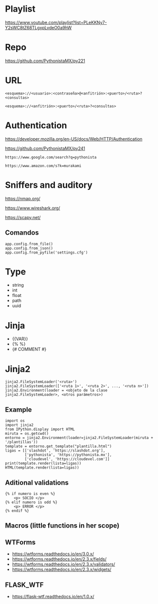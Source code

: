 # Playlist

https://www.youtube.com/playlist?list=PLeKKNy7-Y2sWC8tZ68TLgxpLvdeO0a9hW

# Repo

https://github.com/PythonistaMX/py221

# URL

```
<esquema>://<usuario>:<contraseña>@<anfitrión>:<puerto>/<ruta>?<consultas>
```

```
<esquema>://<anfitrión>:<puerto>/<ruta>?<consultas>
```

# Authentication

https://developer.mozilla.org/en-US/docs/Web/HTTP/Authentication

https://github.com/PythonistaMX/py241

```
https://www.google.com/search?q=pythonista

https://www.amazon.com/s?k=murakami
```

# Sniffers and auditory 

https://nmap.org/

https://www.wireshark.org/

https://scapy.net/

## Comandos 

```
app.config.from_file()
app.config.from_json() 
app.config.from_pyfile('settings.cfg')
```

# Type
- string
- int 
- float 
- path 
- uuid

# Jinja
- {{VAR}}
- {% <DECLARATION> %}
- {# COMMENT #}

# Jinja2
```
jinja2.FileSystemLoader('<ruta>')
jinja2.FileSystemLoader(['<ruta 1>', '<ruta 2>', ..., '<ruta n>'])
jinja2.Environment(loader = <objeto de la clase jinja2.FileSystemLoader>, <otros parámetros>)
```

## Example 

```
import os
import jinja2
from IPython.display import HTML 
miruta = os.getcwd()
entorno = jinja2.Environment(loader=jinja2.FileSystemLoader(miruta + '/plantillas'))
template = entorno.get_template("plantilla.html")
ligas = [['slashdot', 'https://slashdot.org'], 
         ['pythonista', 'https://pythonista.mx'], 
         ['cloudevel', 'https://cloudevel.com']]
print(template.render(lista=ligas))
HTML(template.render(lista=ligas))
```

## Aditional validations 

```
{% if numero is even %}
    <p> SOCIO </p>
{% elif numero is odd %}
    <p> ERROR </p>
{% endif %}
``` 

## Macros (little functions in her scope)

## WTForms

- https://wtforms.readthedocs.io/en/3.0.x/
- https://wtforms.readthedocs.io/en/2.3.x/fields/
- https://wtforms.readthedocs.io/en/2.3.x/validators/
- https://wtforms.readthedocs.io/en/2.3.x/widgets/

## FLASK_WTF

- https://flask-wtf.readthedocs.io/en/1.0.x/